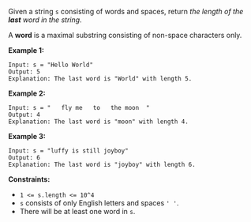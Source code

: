 Given a string `s` consisting of words and spaces, return *the length of the **last** word in the string*.

A **word** is a maximal substring consisting of non-space characters only.

**Example 1:**
```
Input: s = "Hello World"
Output: 5
Explanation: The last word is "World" with length 5.
```
**Example 2:**
```
Input: s = "   fly me   to   the moon  "
Output: 4
Explanation: The last word is "moon" with length 4.
```
**Example 3:**
```
Input: s = "luffy is still joyboy"
Output: 6
Explanation: The last word is "joyboy" with length 6.
```
**Constraints:**
- `1 <= s.length <= 10^4`
- `s` consists of only English letters and spaces `' '`.
- There will be at least one word in `s`.